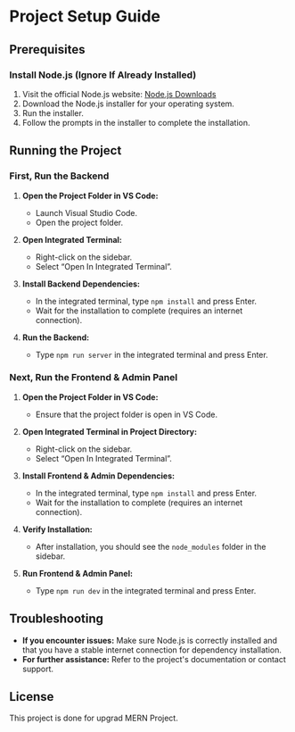 # Project Setup Guide

## Prerequisites

### Install Node.js (Ignore If Already Installed)
1. Visit the official Node.js website: [Node.js Downloads](https://nodejs.org/en/download/)
2. Download the Node.js installer for your operating system.
3. Run the installer.
4. Follow the prompts in the installer to complete the installation.

## Running the Project

### First, Run the Backend

1. **Open the Project Folder in VS Code:**
   - Launch Visual Studio Code.
   - Open the project folder.

2. **Open Integrated Terminal:**
   - Right-click on the sidebar.
   - Select “Open In Integrated Terminal”.

3. **Install Backend Dependencies:**
   - In the integrated terminal, type `npm install` and press Enter.
   - Wait for the installation to complete (requires an internet connection).

4. **Run the Backend:**
   - Type `npm run server` in the integrated terminal and press Enter.

### Next, Run the Frontend & Admin Panel

1. **Open the Project Folder in VS Code:**
   - Ensure that the project folder is open in VS Code.

2. **Open Integrated Terminal in Project Directory:**
   - Right-click on the sidebar.
   - Select “Open In Integrated Terminal”.

3. **Install Frontend & Admin Dependencies:**
   - In the integrated terminal, type `npm install` and press Enter.
   - Wait for the installation to complete (requires an internet connection).

4. **Verify Installation:**
   - After installation, you should see the `node_modules` folder in the sidebar.

5. **Run Frontend & Admin Panel:**
   - Type `npm run dev` in the integrated terminal and press Enter.

## Troubleshooting

- **If you encounter issues:** Make sure Node.js is correctly installed and that you have a stable internet connection for dependency installation.
- **For further assistance:** Refer to the project's documentation or contact support.

## License

This project is done for upgrad MERN Project.
